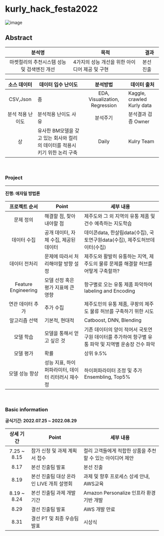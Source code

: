 # kurly_hack_festa2022

![image](https://user-images.githubusercontent.com/86671456/186306402-23d2a2df-ebd8-4ddc-bda1-e75b649a3b87.png)


## Abstract

| 분석명 |목적|결과|
|:-----:|----------|-----|
|마켓컬리의 추천시스템 성능 및 검색엔진 개선| 4가지의 성능 개선을 위한 아이디어 제공 및 구현|본선 진출|

|  소스 데이터 |     데이터 입수 난이도    |      분석방법     |데이터 출처|
|:------------------:| -----|:---------------:|-----------|
|CSV,Json|중 |EDA, Visualization, Regression   |Kaggle, crawled Kurly data |
|  분석 적용 난이도  |     분석적용 난이도 사유    |      분석주기     | 분석결과 검증 Owner|
|상| 유사한 BM모델을 갖고 있는 회사와 컬리의 데이터를 적용시키기 위한 논리 구축|Daily  | Kulry Team  |



<br>

###  Project 

---
**진행: 애자일 방법론**

|  프로젝트 순서 |     Point    | 세부 내용 |  
|:------------------:| -----|------|
|문제 정의|해결할 점, 찾아내야할 점 |제주도와 그 외 지역의 유통 제품 및 건수 예측하는 지도학습|
|데이터 수집|공개 데이터, 자체 수집, 제공된 데이터 |데이콘data, 한살림data(수집), 국토연구원data(수집), 제주도허브데이터(수집)|   
|데이터 전처리|문제에 따라서 처리해야할 방향 설정 |제주도와 활발히 유통하는 지역, 제주도의 물류 문제를 해결할 허브를 어떻게 구축할까?|
|Feature Engineering|모델 선정 혹은 평가 지표에 큰 영향|항구별로 오는 유통 제품 파악하여 labeling and Encoding|
|연관 데이터 추가|추가 수집 |제주도민의 유통 제품, 쿠팡의 제주도 물류 허브를 구축하기 위한 시도  |
|알고리즘 선택| 기본적, 현대적|Catboost, DNN, Blending|   
|모델 학습|모델을 통해서 얻고 싶은 것 |기존 데이터의 양이 적어서 국토연구원 데이터를 추가하여 항구별 유통 파악 및 지역별 운송장 건수 파악|
|모델 평가|확률 | 상위 9.5%|
|모델 성능 향상|성능 지표, 하이퍼파라미터, 데이터 리터러시 재수정 |하이퍼파라미터 조정 및 추가 Ensembling, Top5%   |

<br>

### Basic information

**공식기간: 2022.07.25 ~ 2022.08.29**

|  상세 기간 |     Point    | 세부 내용 |  
|:------------------:| -----|------|
|7.25 ~ 8.15|참가 신청 및 과제 계획서 접수 |컬리 고객들에게 적합한 상품을 추천할 수 있는 아이디어 제안|
|8.17|본선 진출팀 발표 |본선 진출|   
|8.19|본선 진출팀 대상 온라인 LIVE 개최 설명회 |과제 및 향후 프로세스 상세 안내, AWS교육|
|8.19 ~ 8.24|본선 진출팀 과제 개발 기간|Amazon Personalize 인프라 환경 기반 개발|
|8.29|결선 진출팀 발표 |AWS 개발 만료  |
|8.31| 결선 PT 및 최종 우승팀 발표|시상식|   
